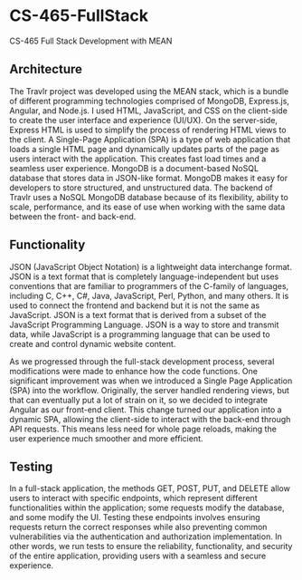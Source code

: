 # CS-465-FullStack
CS-465 Full Stack Development with MEAN

## Architecture
The Travlr project was developed using the MEAN stack, which is a bundle of different programming technologies comprised of MongoDB, Express.js, Angular, and Node.js. I used HTML, JavaScript, and CSS on the client-side to create the user interface and experience (UI/UX). On the server-side, Express HTML is used to simplify the process of rendering HTML views to the client. A Single-Page Application (SPA) is a type of web application that loads a single HTML page and dynamically updates parts of the page as users interact with the application. This creates fast load times and a seamless user experience. MongoDB is a document-based NoSQL database that stores data in JSON-like format. MongoDB makes it easy for developers to store structured, and unstructured data. The backend of Travlr uses a NoSQL MongoDB database because of its flexibility, ability to scale, performance, and its ease of use when working with the same data between the front- and back-end.

## Functionality
JSON (JavaScript Object Notation) is a lightweight data interchange format. JSON is a text format that is completely language-independent but uses conventions that are familiar to programmers of the C-family of languages, including C, C++, C#, Java, JavaScript, Perl, Python, and many others. It is used to connect the frontend and backend but it is not the same as JavaScript. JSON is a text format that is derived from a subset of the JavaScript Programming Language. JSON is a way to store and transmit data, while JavaScript is a programming language that can be used to create and control dynamic website content.

As we progressed through the full-stack development process, several modifications were made to enhance how the code functions. One significant improvement was when we introduced a Single Page Application (SPA) into the workflow. Originally, the server handled rendering views, but that can eventually put a lot of strain on it, so we decided to integrate Angular as our front-end client. This change turned our application into a dynamic SPA, allowing the client-side to interact with the back-end through API requests. This means less need for whole page reloads, making the user experience much smoother and more efficient.

## Testing
In a full-stack application, the methods GET, POST, PUT, and DELETE allow users to interact with specific endpoints, which represent different functionalities within the application; some requests modify the database, and some modify the UI. Testing these endpoints involves ensuring requests return the correct responses while also preventing common vulnerabilities via the authentication and authorization implementation. In other words, we run tests to ensure the reliability, functionality, and security of the entire application, providing users with a seamless and secure experience.
